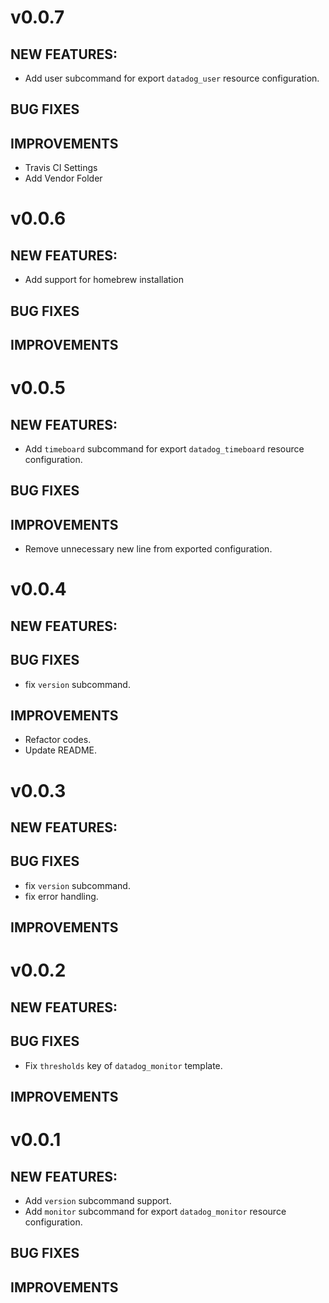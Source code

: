 <!--
# vx.x.x

## NEW FEATURES:
- xxxxx

## BUG FIXES
- xxxxx

## IMPROVEMENTS
- xxxxx

-->

# v0.0.7

## NEW FEATURES:
- Add user subcommand for export `datadog_user` resource configuration.

## BUG FIXES

## IMPROVEMENTS
- Travis CI Settings
- Add Vendor Folder


# v0.0.6

## NEW FEATURES:
- Add support for homebrew installation

## BUG FIXES

## IMPROVEMENTS


# v0.0.5

## NEW FEATURES:
- Add `timeboard` subcommand for export `datadog_timeboard` resource configuration.

## BUG FIXES

## IMPROVEMENTS
- Remove unnecessary new line from exported configuration.


# v0.0.4
## NEW FEATURES:

## BUG FIXES
- fix `version` subcommand.

## IMPROVEMENTS
- Refactor codes.
- Update README.


# v0.0.3
## NEW FEATURES:

## BUG FIXES
- fix `version` subcommand.
- fix error handling.

## IMPROVEMENTS


# v0.0.2
## NEW FEATURES:

## BUG FIXES
- Fix `thresholds` key of `datadog_monitor` template.

## IMPROVEMENTS


# v0.0.1
## NEW FEATURES:
- Add `version` subcommand support.
- Add `monitor` subcommand for export `datadog_monitor` resource configuration.

## BUG FIXES

## IMPROVEMENTS
